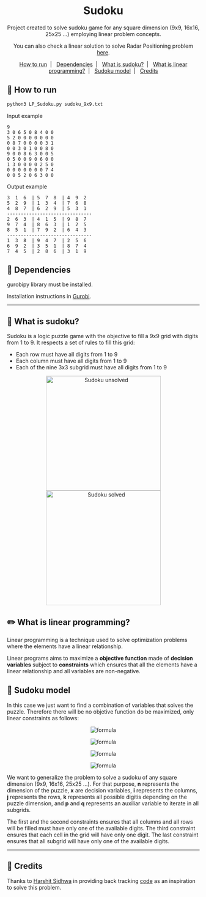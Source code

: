<h1 align="center">
  Sudoku
</h1>

<p align="center">
  Project created to solve sudoku game for any square dimension (9x9, 16x16, 25x25 ...) employing linear problem concepts.
</p>

<p align="center">
  You can also check a linear solution to solve Radar Positioning problem <a href='https://github.com/LorranSutter/Radar-positioning'>here</a>.
</p>

<p align="center">
  <a href="#runner-how-to-run">How to run</a>&nbsp;&nbsp;|&nbsp;&nbsp;
  <a href="#pencil-dependencies">Dependencies</a>&nbsp;&nbsp;|&nbsp;&nbsp;
  <a href="#game_die-what-is-sudoku">What is sudoku?</a>&nbsp;&nbsp;|&nbsp;&nbsp;
  <a href="#pencil2-what-is-linear-programming">What is linear programming?</a>&nbsp;&nbsp;|&nbsp;&nbsp;
  <a href="#triangular_ruler-sudoku-model">Sudoku model</a>&nbsp;&nbsp;|&nbsp;&nbsp;
  <a href="#cookie-credits">Credits</a>
</p>

## :runner: How to run

```sh
python3 LP_Sudoku.py sudoku_9x9.txt
```

Input example

```
9
3 0 6 5 0 8 4 0 0
5 2 0 0 0 0 0 0 0
0 8 7 0 0 0 0 3 1
0 0 3 0 1 0 0 8 0
9 0 0 8 6 3 0 0 5
0 5 0 0 9 0 6 0 0
1 3 0 0 0 0 2 5 0
0 0 0 0 0 0 0 7 4
0 0 5 2 0 6 3 0 0
```

Output example

```
3  1  6  | 5  7  8  | 4  9  2
5  2  9  | 1  3  4  | 7  6  8
4  8  7  | 6  2  9  | 5  3  1
-------------------------------
2  6  3  | 4  1  5  | 9  8  7
9  7  4  | 8  6  3  | 1  2  5
8  5  1  | 7  9  2  | 6  4  3
-------------------------------
1  3  8  | 9  4  7  | 2  5  6
6  9  2  | 3  5  1  | 8  7  4
7  4  5  | 2  8  6  | 3  1  9
```

## :pencil: Dependencies

gurobipy library must be installed.

Installation instructions in [Gurobi](https://www.gurobi.com/documentation/9.0/quickstart_mac/py_python_interface.html).

---

## :game_die: What is sudoku?

Sudoku is a logic puzzle game with the objective to fill a 9x9 grid with digits from 1 to 9. It respects a set of rules to fill this grid:

- Each row must have all digits from 1 to 9
- Each column must have all digits from 1 to 9
- Each of the nine 3x3 subgrid must have all digits from 1 to 9

<div align="center">
<img src="https://upload.wikimedia.org/wikipedia/commons/e/e0/Sudoku_Puzzle_by_L2G-20050714_standardized_layout.svg" alt="Sudoku unsolved" width="300"/>
<img src="https://upload.wikimedia.org/wikipedia/commons/1/12/Sudoku_Puzzle_by_L2G-20050714_solution_standardized_layout.svg" alt="Sudoku solved" width="300"/>
</div>

## :pencil2: What is linear programming?

Linear programming is a technique used to solve optimization problems where the elements have a linear relationship.

Linear programs aims to maximize a **objective function** made of **decision variables** subject to **constraints** which ensures that all the elements have a linear relationship and all variables are non-negative.

## :triangular_ruler: Sudoku model

In this case we just want to find a combination of variables that solves the puzzle. Therefore there will be no objetive function do be maximized, only linear constraints as follows:

<div align="center">

![formula](https://render.githubusercontent.com/render/math?math=$\sum_{i=1}^nx_{ijk}=1\quad%20\text{for}\quad%20j,k\in[1,n])

![formula](https://render.githubusercontent.com/render/math?math=$\sum_{j=1}^nx_{ijk}=1\quad%20\text{for}\quad%20i,k\in[1,n])

![formula](https://render.githubusercontent.com/render/math?math=$\sum_{k=1}^nx_{ijk}=1\quad%20\text{for}\quad%20i,j\in[1,n])

![formula](https://render.githubusercontent.com/render/math?math=$\sum_{j=3p-2}^{3p}\sum_{i=3q-2}^{3q}x_{ijk}=1\quad%20\text{for}\quad%20k\in[1,n]\\:\text{and}\\:p,q\in[1,\sqrt%20n])

<!-- i+p and j+q does not work -->
<!-- ![formula](https://render.githubusercontent.com/render/math?math=$\sum_{j=1}^{\sqrt%20n}\sum_{i=1}^{\sqrt%20n}x_{i+pj+qk}=1\quad%20for\quad%20k\in[1,n]\\:and\\:p,q\in[1,\sqrt%20n]) -->
</div>

We want to generalize the problem to solve a sudoku of any square dimension (9x9, 16x16, 25x25 ...). For that purpose, **n** represents the dimension of the puzzle, **x** are decision variables, **i** represents the columns, **j** represents the rows, **k** represents all possible digitis depending on the puzzle dimension, and **p** and **q** represents an auxiliar variable to iterate in all subgrids.

The first and the second constraints ensures that all columns and all rows will be filled must have only one of the available digits. The third constraint ensures that each cell in the grid will have only one digit. The last constraint ensures that all subgrid will have only one of the available digits.

---

## :cookie: Credits

Thanks to [Harshit Sidhwa](https://github.com/harshitsidhwa?tab=repositories) in providing back tracking [code](https://repl.it/@rui1337/backtrack-sudoku-solver) as an inspiration to solve this problem.
